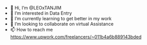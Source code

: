 - 👋 Hi, I’m @LEOxTANJIM
- 👀 I’m interested in Data Entry
- 🌱 I’m currently learning to get better in my work
- 💞️ I’m looking to collaborate on virtual Assistance 
- 📫 How to reach me https://www.upwork.com/freelancers/~011b4a6b889143bded

<!---
LEOxTANJIM/LEOxTANJIM is a ✨ special ✨ repository because its `README.md` (this file) appears on your GitHub profile.
You can click the Preview link to take a look at your changes.
--->
